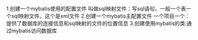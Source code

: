 1.创建一个mybatis使用的配置文件
    叫做sql映射文件：写sql语句，一般一个表一个sql映射文件，这个是xml文件
2.创建一个mybatis主配置文件
    一个项目一个：提供了数据库的连接信息和sql映射的文件的位置信息
3.创建使用mybatis的类:通过mybatis访问数据库